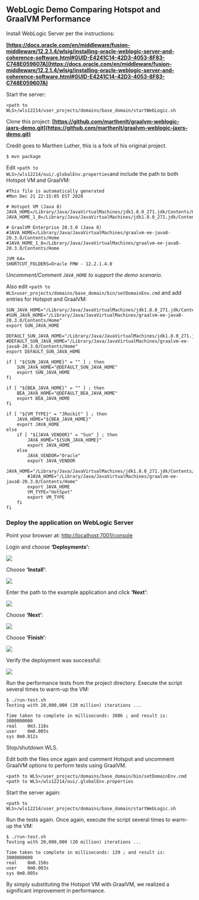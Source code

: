 ## WebLogic Demo Comparing Hotspot and GraalVM Performance

Install WebLogic Server per the instructions:

**[https://docs.oracle.com/en/middleware/fusion-middleware/12.2.1.4/wlsig/installing-oracle-weblogic-server-and-coherence-software.html#GUID-E4241C14-42D3-4053-8F83-C748E059607A](https://docs.oracle.com/en/middleware/fusion-middleware/12.2.1.4/wlsig/installing-oracle-weblogic-server-and-coherence-software.html#GUID-E4241C14-42D3-4053-8F83-C748E059607A)**

Start the server:


```
<path to WLS>/wls12214/user_projects/domains/base_domain/startWebLogic.sh
```


Clone this project: **[https://github.com/marthenlt/graalvm-weblogic-jaxrs-demo.git](https://github.com/marthenlt/graalvm-weblogic-jaxrs-demo.git)**

Credit goes to Marthen Luther, this is a fork of his original project.

```
$ mvn package
```


Edit <code>&lt;path to WLS>/wls12214/oui/.globalEnv.properties</code>and include the path to both Hotspot VM and GraalVM:


```
#This file is automatically generated
#Mon Dec 21 22:15:05 EST 2020

# Hotspot VM (Java 8)
JAVA_HOME=/Library/Java/JavaVirtualMachines/jdk1.8.0_271.jdk/Contents/Home
JAVA_HOME_1_8=/Library/Java/JavaVirtualMachines/jdk1.8.0_271.jdk/Contents/Home

# GraalVM Enterprise 20.3.0 (Java 8)
#JAVA_HOME=/Library/Java/JavaVirtualMachines/graalvm-ee-java8-20.3.0/Contents/Home
#JAVA_HOME_1_8=/Library/Java/JavaVirtualMachines/graalvm-ee-java8-20.3.0/Contents/Home

JVM_64=
SHORTCUT_FOLDERS=Oracle FMW - 12.2.1.4.0
```


_Uncomment/Comment `JAVA_HOME` to support the demo scenario._



Also edit `<path to WLS>user_projects/domains/base_domain/bin/setDomainEnv.cmd` and add entries for Hotspot and GraalVM:


```
SUN_JAVA_HOME="/Library/Java/JavaVirtualMachines/jdk1.8.0_271.jdk/Contents/Home"
#SUN_JAVA_HOME="/Library/Java/JavaVirtualMachines/graalvm-ee-java8-20.3.0/Contents/Home"
export SUN_JAVA_HOME

DEFAULT_SUN_JAVA_HOME="/Library/Java/JavaVirtualMachines/jdk1.8.0_271.jdk/Contents/Home"
#DEFAULT_SUN_JAVA_HOME="/Library/Java/JavaVirtualMachines/graalvm-ee-java8-20.3.0/Contents/Home"
export DEFAULT_SUN_JAVA_HOME

if [ "${SUN_JAVA_HOME}" = "" ] ; then
	SUN_JAVA_HOME="@DEFAULT_SUN_JAVA_HOME"
	export SUN_JAVA_HOME
fi

if [ "${BEA_JAVA_HOME}" = "" ] ; then
	BEA_JAVA_HOME="@DEFAULT_BEA_JAVA_HOME"
	export BEA_JAVA_HOME
fi

if [ "${VM_TYPE}" = "JRockit" ] ; then
	JAVA_HOME="${BEA_JAVA_HOME}"
	export JAVA_HOME
else
	if [ "${JAVA_VENDOR}" = "Sun" ] ; then
		JAVA_HOME="${SUN_JAVA_HOME}"
		export JAVA_HOME
	else
		JAVA_VENDOR="Oracle"
		export JAVA_VENDOR
		JAVA_HOME="/Library/Java/JavaVirtualMachines/jdk1.8.0_271.jdk/Contents/Home"
		#JAVA_HOME="/Library/Java/JavaVirtualMachines/graalvm-ee-java8-20.3.0/Contents/Home"
		export JAVA_HOME
		VM_TYPE="HotSpot"
		export VM_TYPE
	fi
fi
```



### Deploy the application on WebLogic Server

Point your browser at: [http://localhost:7001/console](http://localhost:7001/console)

Login and choose **‘Deployments’:**


![](images/Screenshot-2.png)


Choose **‘Install’**:

![](images/Screenshot-3.png)


Enter the path to the example application and click **‘Next’**:

![](images/Screenshot-4.png)

Choose **‘Next’**:

![](images/Screenshot-5.png)


Choose **‘Finish’**:


![](images/Screenshot-6.png)

Verify the deployment was successful:


![](images/Screenshot-1.png)

Run the performance tests from the project directory.  Execute the script several times to warm-up the VM:


```
$ ./run-test.sh
Testing with 20,000,000 (20 million) iterations ...

Time taken to complete in milliseconds: 3086 ; and result is: 3000000000
real	0m3.118s
user	0m0.005s
sys	0m0.012s
```

Stop/shutdown WLS.

Edit both the files once again and comment Hotspot and uncomment GraalVM options to perform tests using GraalVM.


```
<path to WLS>/user_projects/domains/base_domain/bin/setDomainEnv.cmd
<path to WLS>/wls12214/oui/.globalEnv.properties
```
Start the server again:

`<path to WLS>/wls12214/user_projects/domains/base_domain/startWebLogic.sh
`

Run the tests again.  Once again, execute the script several times to warm-up the VM:

```
$ ./run-test.sh
Testing with 20,000,000 (20 million) iterations ...

Time taken to complete in milliseconds: 139 ; and result is: 3000000000
real	0m0.150s
user	0m0.003s
sys	0m0.005s
```

By simply substituting the Hotspot VM with GraalVM, we realized a significant improvement in performance.